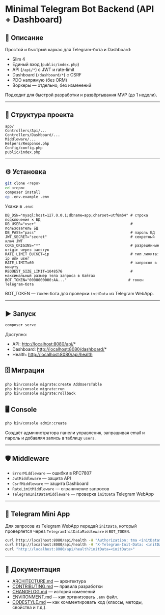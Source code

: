 # Minimal Telegram Bot Backend (API + Dashboard)

## 🚀 Описание
Простой и быстрый каркас для Telegram-бота и Dashboard:
- Slim 4
- Единый вход (`public/index.php`)
- API (`/api/*`) с JWT и rate-limit
- Dashboard (`/dashboard/*`) с CSRF
- PDO напрямую (без ORM)
- Воркеры — отдельно, без изменений

Подходит для быстрой разработки и развёртывания MVP (до 1 недели).

---

## 📂 Структура проекта

```
app/
Controllers/Api/...
Controllers/Dashboard/...
Middleware/...
Helpers/Response.php
Config/config.php
public/index.php
````

---

## ⚙️ Установка

```bash
git clone <repo>
cd <repo>
composer install
cp .env.example .env
````

Укажи в `.env`:

```
DB_DSN="mysql:host=127.0.0.1;dbname=app;charset=utf8mb4" # строка подключения к БД
DB_USER="user"                                           # пользователь БД
DB_PASS="pass"                                           # пароль БД
JWT_SECRET="secret"                                      # секретный ключ JWT
CORS_ORIGINS="*"                                         # разрешённые origin через запятую
RATE_LIMIT_BUCKET=ip                                     # тип лимита: ip или user
RATE_LIMIT=60                                            # запросов в минуту
REQUEST_SIZE_LIMIT=1048576                               # максимальный размер тела запроса в байтах
BOT_TOKEN="0000000000:AA..."                            # токен Telegram-бота
```

BOT_TOKEN — токен бота для проверки `initData` из Telegram WebApp.

---

## ▶️ Запуск

```bash
composer serve
```

Доступно:

* API: [http://localhost:8080/api/](http://localhost:8080/api/)\*
* Dashboard: [http://localhost:8080/dashboard/](http://localhost:8080/dashboard/)\*
* Health: [http://localhost:8080/api/health](http://localhost:8080/api/health)

## 🗄️ Миграции

```bash
php bin/console migrate:create AddUsersTable
php bin/console migrate:run
php bin/console migrate:rollback
```

## 🖥️ Console

```bash
php bin/console admin:create
```

Создаёт администратора панели управления, запрашивая email и пароль и добавляя запись в таблицу `users`.

---

## 🛡️ Middleware

* `ErrorMiddleware` — ошибки в RFC7807
* `JwtMiddleware` — защита API
* `CsrfMiddleware` — защита Dashboard
* `RateLimitMiddleware` — ограничение запросов
* `TelegramInitDataMiddleware` — проверка `initData` Telegram WebApp

---

## 📱 Telegram Mini App

Для запросов из Telegram WebApp передай `initData`, который проверяется через `TelegramInitDataMiddleware` и `BOT_TOKEN`.

```bash
curl http://localhost:8080/api/health -H "Authorization: tma <initData>"
curl http://localhost:8080/api/health -H "X-Telegram-Init-Data: <initData>"
curl "http://localhost:8080/api/health?initData=<initData>"
```

---

## 📖 Документация

* [ARCHITECTURE.md](ARCHITECTURE.md) — архитектура
* [CONTRIBUTING.md](CONTRIBUTING.md) — правила разработки
* [CHANGELOG.md](CHANGELOG.md) — история изменений
* [ENVIRONMENT.md](ENVIRONMENT.md) — как организовать `.env` файл.
* [CODESTYLE.md](CODESTYLE.md) — как комментировать код (классы, методы, свойства и т.д.).